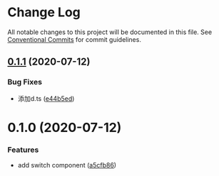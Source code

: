 # Change Log

All notable changes to this project will be documented in this file.
See [Conventional Commits](https://conventionalcommits.org) for commit guidelines.

## [0.1.1](https://github.com/nu-system/react/compare/@_nu/react-switch@0.1.0...@_nu/react-switch@0.1.1) (2020-07-12)


### Bug Fixes

* 添加d.ts ([e44b5ed](https://github.com/nu-system/react/commit/e44b5ed70e2dc6d90ffb75c8fbc31e126f6c40c6))





# 0.1.0 (2020-07-12)


### Features

* add switch component ([a5cfb86](https://github.com/nu-system/react/commit/a5cfb867890372a5e128819c2fa85d154a34d3e2))
